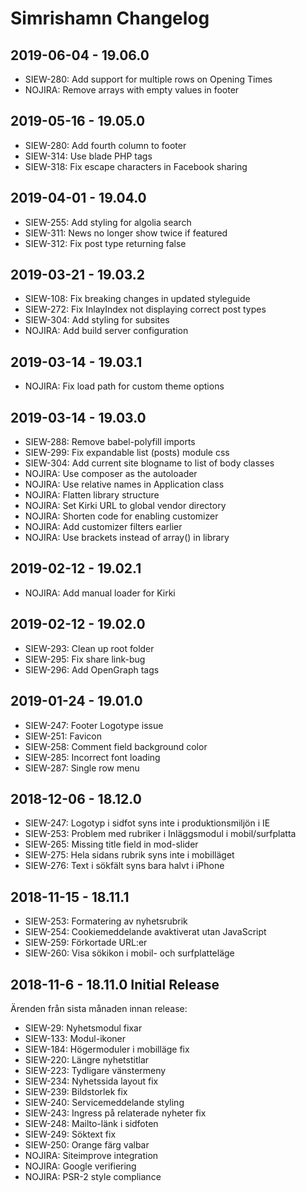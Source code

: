 # Simrishamn Changelog

## 2019-06-04 - 19.06.0
* SIEW-280: Add support for multiple rows on Opening Times
* NOJIRA: Remove arrays with empty values in footer

## 2019-05-16 - 19.05.0
* SIEW-280: Add fourth column to footer
* SIEW-314: Use blade PHP tags
* SIEW-318: Fix escape characters in Facebook sharing

## 2019-04-01 - 19.04.0
* SIEW-255: Add styling for algolia search
* SIEW-311: News no longer show twice if featured
* SIEW-312: Fix post type returning false

## 2019-03-21 - 19.03.2
* SIEW-108: Fix breaking changes in updated styleguide
* SIEW-272: Fix InlayIndex not displaying correct post types
* SIEW-304: Add styling for subsites
* NOJIRA: Add build server configuration

## 2019-03-14 - 19.03.1
* NOJIRA: Fix load path for custom theme options

## 2019-03-14 - 19.03.0
* SIEW-288: Remove babel-polyfill imports
* SIEW-299: Fix expandable list (posts) module css
* SIEW-304: Add current site blogname to list of body classes
* NOJIRA: Use composer as the autoloader
* NOJIRA: Use relative names in Application class
* NOJIRA: Flatten library structure
* NOJIRA: Set Kirki URL to global vendor directory
* NOJIRA: Shorten code for enabling customizer
* NOJIRA: Add customizer filters earlier
* NOJIRA: Use brackets instead of array() in library

## 2019-02-12 - 19.02.1
* NOJIRA: Add manual loader for Kirki

## 2019-02-12 - 19.02.0
* SIEW-293: Clean up root folder
* SIEW-295: Fix share link-bug
* SIEW-296: Add OpenGraph tags

## 2019-01-24 - 19.01.0
* SIEW-247: Footer Logotype issue
* SIEW-251: Favicon
* SIEW-258: Comment field background color
* SIEW-285: Incorrect font loading
* SIEW-287: Single row menu

## 2018-12-06 - 18.12.0
* SIEW-247: Logotyp i sidfot syns inte i produktionsmiljön i IE
* SIEW-253: Problem med rubriker i Inläggsmodul i mobil/surfplatta
* SIEW-265: Missing title field in mod-slider
* SIEW-275: Hela sidans rubrik syns inte i mobilläget
* SIEW-276: Text i sökfält syns bara halvt i iPhone

## 2018-11-15 - 18.11.1
* SIEW-253: Formatering av nyhetsrubrik
* SIEW-254: Cookiemeddelande avaktiverat utan JavaScript
* SIEW-259: Förkortade URL:er
* SIEW-260: Visa sökikon i mobil- och surfplatteläge

## 2018-11-6 - 18.11.0 Initial Release
Ärenden från sista månaden innan release:

* SIEW-29: Nyhetsmodul fixar
* SIEW-133: Modul-ikoner
* SIEW-184: Högermoduler i mobilläge fix
* SIEW-220: Längre nyhetstitlar
* SIEW-223: Tydligare vänstermeny
* SIEW-234: Nyhetssida layout fix
* SIEW-239: Bildstorlek fix
* SIEW-240: Servicemeddelande styling
* SIEW-243: Ingress på relaterade nyheter fix
* SIEW-248: Mailto-länk i sidfoten
* SIEW-249: Söktext fix
* SIEW-250: Orange färg valbar
* NOJIRA: Siteimprove integration
* NOJIRA: Google verifiering
* NOJIRA: PSR-2 style compliance
